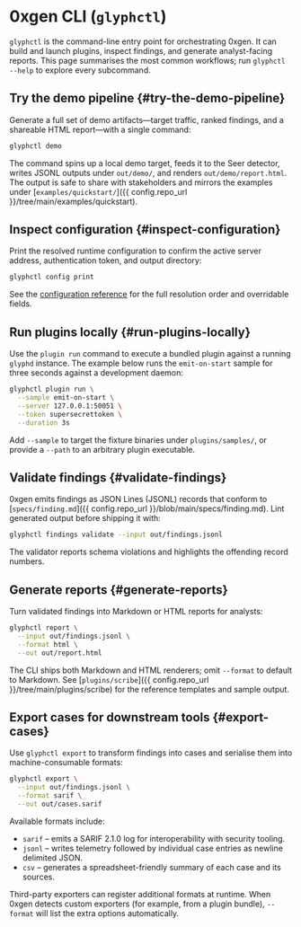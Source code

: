 # 0xgen CLI (`glyphctl`)

`glyphctl` is the command-line entry point for orchestrating 0xgen. It can build and
launch plugins, inspect findings, and generate analyst-facing reports. This page
summarises the most common workflows; run `glyphctl --help` to explore every
subcommand.

## Try the demo pipeline {#try-the-demo-pipeline}

Generate a full set of demo artifacts—target traffic, ranked findings, and a
shareable HTML report—with a single command:

```bash
glyphctl demo
```

The command spins up a local demo target, feeds it to the Seer detector, writes
JSONL outputs under `out/demo/`, and renders `out/demo/report.html`. The output is
safe to share with stakeholders and mirrors the examples under
[`examples/quickstart/`]({{ config.repo_url }}/tree/main/examples/quickstart).

## Inspect configuration {#inspect-configuration}

Print the resolved runtime configuration to confirm the active server address,
authentication token, and output directory:

```bash
glyphctl config print
```

See the [configuration reference](configuration.md) for the full resolution order and
overridable fields.

## Run plugins locally {#run-plugins-locally}

Use the `plugin run` command to execute a bundled plugin against a running `glyphd`
instance. The example below runs the `emit-on-start` sample for three seconds against
a development daemon:

```bash
glyphctl plugin run \
  --sample emit-on-start \
  --server 127.0.0.1:50051 \
  --token supersecrettoken \
  --duration 3s
```

Add `--sample` to target the fixture binaries under `plugins/samples/`, or provide a
`--path` to an arbitrary plugin executable.

## Validate findings {#validate-findings}

0xgen emits findings as JSON Lines (JSONL) records that conform to
[`specs/finding.md`]({{ config.repo_url }}/blob/main/specs/finding.md). Lint generated output before shipping it
with:

```bash
glyphctl findings validate --input out/findings.jsonl
```

The validator reports schema violations and highlights the offending record numbers.

## Generate reports {#generate-reports}

Turn validated findings into Markdown or HTML reports for analysts:

```bash
glyphctl report \
  --input out/findings.jsonl \
  --format html \
  --out out/report.html
```

The CLI ships both Markdown and HTML renderers; omit `--format` to default to
Markdown. See [`plugins/scribe`]({{ config.repo_url }}/tree/main/plugins/scribe) for the reference templates and
sample output.

## Export cases for downstream tools {#export-cases}

Use `glyphctl export` to transform findings into cases and serialise them into
machine-consumable formats:

```bash
glyphctl export \
  --input out/findings.jsonl \
  --format sarif \
  --out out/cases.sarif
```

Available formats include:

* `sarif` – emits a SARIF 2.1.0 log for interoperability with security tooling.
* `jsonl` – writes telemetry followed by individual case entries as newline
  delimited JSON.
* `csv` – generates a spreadsheet-friendly summary of each case and its sources.

Third-party exporters can register additional formats at runtime. When 0xgen
detects custom exporters (for example, from a plugin bundle), `--format` will
list the extra options automatically.
